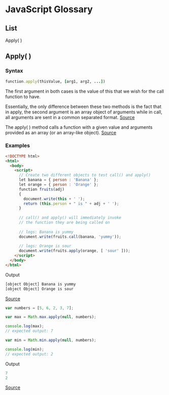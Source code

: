 # JavaScript Glossary

## List
Apply( )



## Apply( )
### Syntax
``` Ruby
function.apply(thisValue, [arg1, arg2, ...])
```

The first argument in both cases is the value of this that we wish for the call function to have.

Essentially, the only difference between these two methods is the fact that in apply, the second argument is an array object of arguments while in call, all arguments are sent in a common separated format. [Source](https://www.geeksforgeeks.org/arrow-functions-in-javascript/)

The apply( ) method calls a function with a given value and arguments provided as an array (or an array-like object). [Source](https://developer.mozilla.org/en-US/docs/Web/JavaScript/Reference/Global_Objects/Function/apply)


### Examples
``` Html
<!DOCTYPE html>
<html>
  <body>
    <script>
      // Create two different objects to test call() and apply()
      let banana = { person : 'Banana' };
      let orange = { person : 'Orange' };
      function fruits(adj)
      {
        document.write(this + ' ');
        return (this.person + " is " + adj + ' ');
      }
      
      // call() and apply() will immediately invoke
      // the function they are being called on
      
      // logs: Banana is yummy
      document.write(fruits.call(banana, 'yummy'));
      
      // logs: Orange is sour
      document.write(fruits.apply(orange, [ 'sour' ]));
    </script>
  </body>
</html>
```

Output

``` Html
[object Object] Banana is yummy
[object Object] Orange is sour
```

[Source](https://www.geeksforgeeks.org/arrow-functions-in-javascript/)



``` JavaScript
var numbers = [5, 6, 2, 3, 7];

var max = Math.max.apply(null, numbers);

console.log(max);
// expected output: 7

var min = Math.min.apply(null, numbers);

console.log(min);
// expected output: 2
```
Output
``` JavaScript
7
2
```

[Source](https://developer.mozilla.org/en-US/docs/Web/JavaScript/Reference/Global_Objects/Function/apply)










